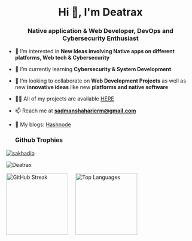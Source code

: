 <h1 align="center">Hi 👋, I'm Deatrax</h1>
<h3 align="center">Native application & Web Developer, DevOps and Cybersecurity Enthusiast</h3>

- 🔭 I’m interested in **New Ideas involving Native apps on different platforms, Web tech & Cybersecurity**
- 🌱 I’m currently learning **Cybersecurity & System Development**
- 🤝 I’m looking to collaborate on **Web Development Projects** as well as new **innovative ideas** like new **platforms and native software**
- 👨‍💻 All of my projects are available [HERE](#)
- 📫 Reach me at **sadmanshaharierm@gmail.com**
- 📝 My blogs: [Hashnode](https://deatrax.hashnode.dev)

  <h3>Github Trophies</h3>
<p> 
  <a href="https://github.com/ryo-ma/github-profile-trophy">
    <img src="https://github-profile-trophy.vercel.app/?username=deatrax&row=1&column=8&margin-w=15&margin-h=15&theme=dracula&no-frame=true" alt="sakhadib" />
  </a>
</p>

<p align="left"> <img src="https://komarev.com/ghpvc/?username=deatrax&label=Profile%20views&color=blueviolet&style=for-the-badge" alt="Deatrax" /> </p>


<div style="display: flex; align-items: center; gap: 20px;">
  <img src="https://streak-stats.demolab.com?user=deatrax&theme=dark&border_radius=8&fire=FF6E96" alt="GitHub Streak" style="height: 165px; "/>
  <img src="https://github-readme-stats.vercel.app/api/top-langs/?username=deatrax&layout=compact&theme=dark&hide_border=false" alt="Top Languages" style="height: 165px;"/>
</div>
